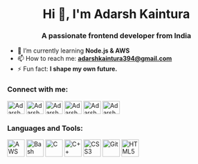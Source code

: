 <h1 align="center">Hi 👋, I'm Adarsh Kaintura</h1>
<h3 align="center">A passionate frontend developer from India</h3>

- 🌱 I’m currently learning **Node.js & AWS**
- 📫 How to reach me: **adarshkaintura394@gmail.com**
- ⚡ Fun fact: **I shape my own future.**

<h3 align="left">Connect with me:</h3>
<p align="left">
<a href="https://linkedin.com/in/adarsh-kaintura-08b096269" target="blank"><img align="center" src="icons/linkedin.svg" alt="Adarsh Kaintura LinkedIn" height="30" width="40" /></a>
<a href="https://www.kaggle.com/adarshkaintura" target="blank"><img align="center" src="icons/kaggle.svg" alt="Adarsh Kaintura Kaggle" height="30" width="40" /></a>
<a href="https://www.instagram.com/the_adarsh_kaintura" target="blank"><img align="center" src="icons/instagram.svg" alt="Adarsh Kaintura Instagram" height="30" width="40" /></a>
<a href="https://www.hackerrank.com/adarshkaintura31" target="blank"><img align="center" src="icons/hackerrank.svg" alt="Adarsh Kaintura HackerRank" height="30" width="40" /></a>
<a href="https://leetcode.com/adarshkaintura394" target="blank"><img align="center" src="icons/leetcode.svg" alt="Adarsh Kaintura LeetCode" height="30" width="40" /></a>
<a href="https://www.hackerearth.com/@adarsh1881" target="blank"><img align="center" src="icons/hackerearth.svg" alt="Adarsh Kaintura HackerEarth" height="30" width="40" /></a>
</p>

<h3 align="left">Languages and Tools:</h3>
<p align="left">
<a href="https://aws.amazon.com" target="_blank" rel="noreferrer"><img src="icons/aws.svg" alt="AWS" width="40" height="40"/></a>
<a href="https://www.gnu.org/software/bash" target="_blank" rel="noreferrer"><img src="icons/bash.svg" alt="Bash" width="40" height="40"/></a>
<a href="https://www.cprogramming.com" target="_blank" rel="noreferrer"><img src="icons/c.svg" alt="C" width="40" height="40"/></a>
<a href="https://www.w3schools.com/cpp" target="_blank" rel="noreferrer"><img src="icons/cpp.svg" alt="C++" width="40" height="40"/></a>
<a href="https://www.w3schools.com/css" target="_blank" rel="noreferrer"><img src="icons/css3.svg" alt="CSS3" width="40" height="40"/></a>
<a href="https://git-scm.com" target="_blank" rel="noreferrer"><img src="icons/git.svg" alt="Git" width="40" height="40"/></a>
<a href="https://www.w3.org/html" target="_blank" rel="noreferrer"><img src="icons/html5.svg" alt="HTML5" width="40" height="40"/></a>
<!-- Add more icons as needed -->
</p>
